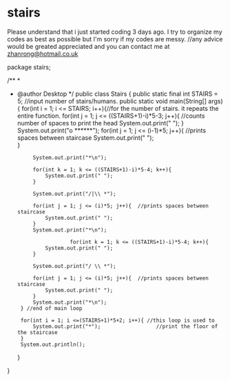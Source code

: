 # stairs
Please understand that i just started coding 3 days ago. I try to organize my codes as best as possible but I'm sorry if my codes are messy.
//any advice would be greated appreciated and you can contact me at zhanrong@hotmail.co.uk

package stairs;

/**
 *
 * @author Desktop
 */
public class Stairs {
    public static final int STAIRS = 5; //input number of stairs/humans.
    public static void main(String[] args) {
        for(int i = 1; i <= STAIRS; i++){//for the number of stairs. it repeats the entire function.
            for(int j = 1; j <= ((STAIRS+1)-i)*5-3; j++){  //counts number of spaces to print the head
                System.out.print(" ");
            }
            System.out.print("o  ******");
            for(int j = 1; j <= (i-1)*5; j++){  //prints spaces between staircase
                System.out.print(" ");               
            }
            
            System.out.print("*\n");
            
            for(int k = 1; k <= ((STAIRS+1)-i)*5-4; k++){
                System.out.print(" ");
            }
            
            System.out.print("/|\\ *");
           
            for(int j = 1; j <= (i)*5; j++){  //prints spaces between staircase
                System.out.print(" ");               
            }
            System.out.print("*\n");
            
                        for(int k = 1; k <= ((STAIRS+1)-i)*5-4; k++){
                System.out.print(" ");
            }
            
            System.out.print("/ \\ *");
           
            for(int j = 1; j <= (i)*5; j++){  //prints spaces between staircase
                System.out.print(" ");               
            }
            System.out.print("*\n");                        
        } //end of main loop
        
        for(int i = 1; i <=(STAIRS+1)*5+2; i++){ //this loop is used to 
            System.out.print("*");                  //print the floor of the staircase
        }
        System.out.println();
    }
    
   

    
}
